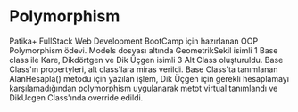 # Polymorphism

Patika+ FullStack Web Development BootCamp için hazırlanan OOP Polymorphism ödevi. 
Models dosyası altında GeometrikSekil isimli 1 Base class ile Kare, Dikdörtgen ve Dik Üçgen isimli 3 Alt Class oluşturuldu. Base Class'ın propertyleri, alt class'lara miras verildi. 
Base Class'ta tanımlanan AlanHesapla() metodu için yazılan işlem, Dik Üçgen için gerekli hesaplamayı karşılamadığından polymorphism uygulanarak metot virtual tanımlandı ve DikUcgen Class'ında override edildi. 
